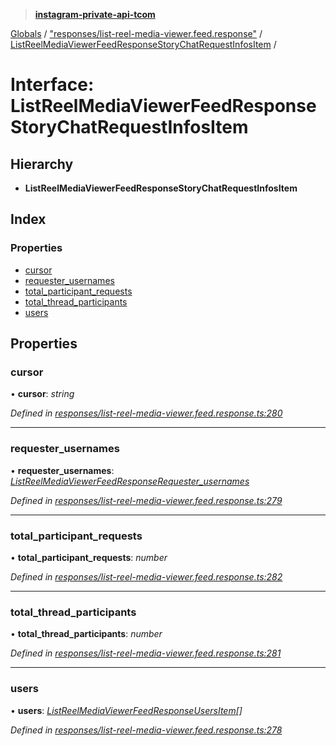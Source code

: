 > **[instagram-private-api-tcom](../README.md)**

[Globals](../README.md) / ["responses/list-reel-media-viewer.feed.response"](../modules/_responses_list_reel_media_viewer_feed_response_.md) / [ListReelMediaViewerFeedResponseStoryChatRequestInfosItem](_responses_list_reel_media_viewer_feed_response_.listreelmediaviewerfeedresponsestorychatrequestinfositem.md) /

# Interface: ListReelMediaViewerFeedResponseStoryChatRequestInfosItem

## Hierarchy

* **ListReelMediaViewerFeedResponseStoryChatRequestInfosItem**

## Index

### Properties

* [cursor](_responses_list_reel_media_viewer_feed_response_.listreelmediaviewerfeedresponsestorychatrequestinfositem.md#cursor)
* [requester_usernames](_responses_list_reel_media_viewer_feed_response_.listreelmediaviewerfeedresponsestorychatrequestinfositem.md#requester_usernames)
* [total_participant_requests](_responses_list_reel_media_viewer_feed_response_.listreelmediaviewerfeedresponsestorychatrequestinfositem.md#total_participant_requests)
* [total_thread_participants](_responses_list_reel_media_viewer_feed_response_.listreelmediaviewerfeedresponsestorychatrequestinfositem.md#total_thread_participants)
* [users](_responses_list_reel_media_viewer_feed_response_.listreelmediaviewerfeedresponsestorychatrequestinfositem.md#users)

## Properties

###  cursor

• **cursor**: *string*

*Defined in [responses/list-reel-media-viewer.feed.response.ts:280](https://github.com/cuonglnhust/instagram-private-api-tcom/blob/3e16058/src/responses/list-reel-media-viewer.feed.response.ts#L280)*

___

###  requester_usernames

• **requester_usernames**: *[ListReelMediaViewerFeedResponseRequester_usernames](_responses_list_reel_media_viewer_feed_response_.listreelmediaviewerfeedresponserequester_usernames.md)*

*Defined in [responses/list-reel-media-viewer.feed.response.ts:279](https://github.com/cuonglnhust/instagram-private-api-tcom/blob/3e16058/src/responses/list-reel-media-viewer.feed.response.ts#L279)*

___

###  total_participant_requests

• **total_participant_requests**: *number*

*Defined in [responses/list-reel-media-viewer.feed.response.ts:282](https://github.com/cuonglnhust/instagram-private-api-tcom/blob/3e16058/src/responses/list-reel-media-viewer.feed.response.ts#L282)*

___

###  total_thread_participants

• **total_thread_participants**: *number*

*Defined in [responses/list-reel-media-viewer.feed.response.ts:281](https://github.com/cuonglnhust/instagram-private-api-tcom/blob/3e16058/src/responses/list-reel-media-viewer.feed.response.ts#L281)*

___

###  users

• **users**: *[ListReelMediaViewerFeedResponseUsersItem](_responses_list_reel_media_viewer_feed_response_.listreelmediaviewerfeedresponseusersitem.md)[]*

*Defined in [responses/list-reel-media-viewer.feed.response.ts:278](https://github.com/cuonglnhust/instagram-private-api-tcom/blob/3e16058/src/responses/list-reel-media-viewer.feed.response.ts#L278)*